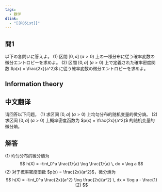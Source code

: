 ```yaml
---
tags:
  - 数学
dlink:
  - "[[R05ist]]"
---
```

## 問1
以下の各問いに答えよ。
(1) 区間 $[0, a]$ ($a > 0$) 上の一様分布に従う確率変数の微分エントロピーを求めよ。
(2) 区間 $[0, a]$ ($a > 0$) 上で定義された確率密度関数 $p(x) = \frac{2x}{a^2}$ に従う確率変数の微分エントロピーを求めよ。
## Information theory
## 中文翻译
请回答以下问题。
(1) 求区间 $[0, a]$ ($a > 0$) 上均匀分布的随机变量的微分熵。
(2) 求区间 $[0, a]$ ($a > 0$) 上概率密度函数为 $p(x) = \frac{2x}{a^2}$ 的随机变量的微分熵。
## 解答
(1) 均匀分布的微分熵为
$$
h(X) = -\int_0^a \frac{1}{a} \log \frac{1}{a} \, dx = \log a
$$
(2) 对于概率密度函数 $p(x) = \frac{2x}{a^2}$，微分熵为
$$
h(X) = -\int_0^a \frac{2x}{a^2} \log \frac{2x}{a^2} \, dx = \log a - \frac{1}{2}
$$
